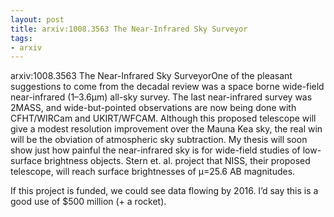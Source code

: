 ```yaml
---
layout: post
title: arxiv:1008.3563 The Near-Infrared Sky Surveyor
tags:
- arxiv
---
```

arxiv:1008.3563 The Near-Infrared Sky SurveyorOne of the pleasant suggestions to come from the decadal review was a space borne wide-field near-infrared (1–3.6µm) all-sky survey. The last near-infrared survey was 2MASS, and wide-but-pointed observations are now being done with CFHT/WIRCam and UKIRT/WFCAM. Although this proposed telescope will give a modest resolution improvement over the Mauna Kea sky, the real win will be the obviation of atmospheric sky subtraction. My thesis will soon show just how painful the near-infrared sky is for wide-field studies of low-surface brightness objects. Stern et. al. project that NISS, their proposed telescope, will reach surface brightnesses of µ=25.6 AB magnitudes.

If this project is funded, we could see data flowing by 2016. I’d say this is a good use of $500 million (+ a rocket).
